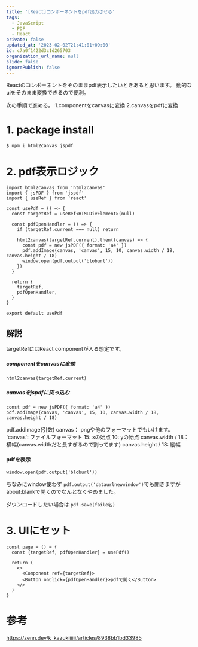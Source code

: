 ```yaml
---
title: '[React]コンポーネントをpdf出力させる'
tags:
  - JavaScript
  - PDF
  - React
private: false
updated_at: '2023-02-02T21:41:01+09:00'
id: c7a0f1422d3c1d265703
organization_url_name: null
slide: false
ignorePublish: false
---
```

Reactのコンポーネントをそのままpdf表示したいときあると思います。
動的なuiをそのまま変換できるので便利。

次の手順で進める。
1.componentをcanvasに変換
2.canvasをpdfに変換

# 1. package install
```
$ npm i html2canvas jspdf
```

# 2. pdf表示ロジック
```tsx:usePdf
import html2canvas from 'html2canvas'
import { jsPDF } from 'jspdf'
import { useRef } from 'react'

const usePdf = () => {
  const targetRef = useRef<HTMLDivElement>(null)

  const pdfOpenHandler = () => {
    if (targetRef.current === null) return

    html2canvas(targetRef.current).then((canvas) => {
      const pdf = new jsPDF({ format: 'a4' })
      pdf.addImage(canvas, 'canvas', 15, 10, canvas.width / 18, canvas.height / 18)
      window.open(pdf.output('bloburl'))
    })
  }

  return {
    targetRef,
    pdfOpenHandler,
  }
}

export default usePdf
```

## 解説
targetRefにはReact componentが入る想定です。
##### componentをcanvasに変換
```tsx
html2canvas(targetRef.current)
```

##### canvasをjspdfに突っ込む
```tsx
const pdf = new jsPDF({ format: 'a4' })
pdf.addImage(canvas, 'canvas', 15, 10, canvas.width / 18, canvas.height / 18)
```
pdf.addImage(引数)
canvas： pngや他のフォーマットでもいけます。
'canvas': ファイルフォーマット
15: xの始点
10: yの始点
canvas.width / 18： 横幅(canvas.widthだと長すぎるので割ってます)
canvas.height / 18: 縦幅

#### pdfを表示
```tsx
window.open(pdf.output('bloburl'))
```
ちなみにwindow使わず
`pdf.output('dataurlnewwindow')`でも開きますがabout:blankで開くのでなんとなくやめました。

ダウンロードしたい場合は
`pdf.save(faile名)`

# 3. UIにセット
```tsx:page.tsx
const page = () = {
  const {targetRef, pdfOpenHandler} = usePdf()

  return (
    <>
      <Component ref={targetRef}>
      <Button onClick={pdfOpenHandler}>pdfで開く</Button>
    </>
  )
}
```



# 参考
https://zenn.dev/k_kazukiiiiii/articles/8938bb1bd33985
